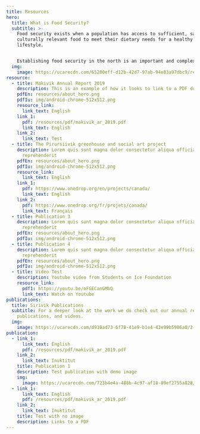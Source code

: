 ```yaml
---
title: Resources
hero:
  title: What is Food Security?
  subtitle: >-
    Food security exists when a population has access to sufficient, safe and
    culturally relevant food to meet their dietary needs for a healthy
    lifestyle.


    Establishing food security in the north is an important and complex task.  We compiled several documents on the topic so you can learn more.
  img:
    image: https://ucarecdn.com/65280eff-d12b-42d7-97ab-94e83a97dbc9/resources_hero_1.jpg
resource:
  - title: Makivik Annual Report 2019
    description: This is an example of how it looks to link to a PDF document
    pdfEn: resources/about_hero.png
    pdfIu: img/android-chrome-512x512.png
    resource_link:
      link_text: English
    link_1:
      pdf: /resources/pdf/makivik_ar_2019.pdf
      link_text: English
    link_2:
      link_text: Test
  - title: The Pirursiivik greenhouse and social art project
    description: Lorem quis sunt magna dolor consectetur aliqua officia laborum
      reprehenderit
    pdfEn: resources/about_hero.png
    pdfIu: img/android-chrome-512x512.png
    resource_link:
      link_text: English
    link_1:
      pdf: https://www.onedrop.org/en/projects/canada/
      link_text: English
    link_2:
      pdf: https://www.onedrop.org/fr/projets/canada/
      link_text: Français
  - title: Publication 3
    description: Lorem quis sunt magna dolor consectetur aliqua officia laborum
      reprehenderit
    pdfEn: resources/about_hero.png
    pdfIu: img/android-chrome-512x512.png
  - title: Publication 4
    description: Lorem quis sunt magna dolor consectetur aliqua officia laborum
      reprehenderit
    pdfEn: resources/about_hero.png
    pdfIu: img/android-chrome-512x512.png
  - title: Video Test
    description: Youtube video from Students on Ice Foundation
    resource_link:
      pdf1: https://youtu.be/oFGECanGMbQ
      link_text: Watch on Youtube
publications:
  title: Sirivik Publications
  subtitle: For a deeper look at the work we do check out our annual reports,
    publications, and videos.
  img:
    image: https://ucarecdn.com/d910ad73-6f78-41e9-b1e4-43e99b5906a0/2-1-.jpg
publication:
  - link_1:
      link_text: English
      pdf: /resources/pdf/makivik_ar_2019.pdf
    link_2:
      link_text: Inuktitut
    title: Publication 1
    description: Test publication with demo image
    img:
      image: https://ucarecdn.com/723b4e4a-488b-4c97-af18-89ef2755a828/-/resize/400x300/about_staff_placeholder.jpg
  - link_1:
      link_text: English
      pdf: /resources/pdf/makivik_ar_2019.pdf
    link_2:
      link_text: Inuktitut
    title: Test with no image
    description: Links to a PDF
---
```

